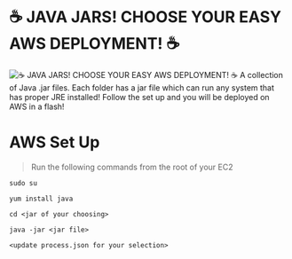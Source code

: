 # ☕ JAVA JARS! CHOOSE YOUR EASY AWS DEPLOYMENT! ☕
![☕ JAVA JARS! CHOOSE YOUR EASY AWS DEPLOYMENT! ☕](https://m.media-amazon.com/images/I/81NKDfY1tRL._AC_SL1500_.jpg)
A collection of Java .jar files. Each folder has a jar file which can run any system that has proper JRE installed! Follow the set up and you will be deployed on AWS in a flash!

# AWS Set Up
> Run the following commands from the root of your EC2
```
sudo su
```
```
yum install java
```
```
cd <jar of your choosing>
```
```
java -jar <jar file>
```
```
<update process.json for your selection>
```
